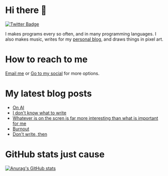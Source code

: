 # Hi there 👋

<!--
**HoangTuan110/HoangTuan110** is a ✨ _special_ ✨ repository because its `README.md` (this file) appears on your GitHub profile.

Here are some ideas to get you started:

- 🔭 I’m currently working on ...
- 🌱 I’m currently learning ...
- 👯 I’m looking to collaborate on ...
- 🤔 I’m looking for help with ...
- 💬 Ask me about ...
- 📫 How to reach me: ...
- 😄 Pronouns: ...
- ⚡ Fun fact: ...
-->

[![Twitter Badge](https://img.shields.io/badge/Twitter-Profile-informational?style=flat&logo=twitter&logoColor=white&color=1CA2F1)](https://twitter.com/DangHoangTuan20)

I makes programs every so often, and in many programming languages. I also makes music, writes for my [personal blog](https://tsk.bearblog.dev), and draws things in pixel art.

# How to reach to me

[Email me](mailto:mail@dht.anonaddy.me) or [Go to my social](https://tsk.bearblog.dev/social-media/) for more options.

# My latest blog posts
<!-- BLOG-POST-LIST:START -->
- [On AI](https://tsk.bearblog.dev/on-ai/)
- [I don&#39;t know what to write](https://tsk.bearblog.dev/i-dont-know-what-to-write/)
- [Whatever is on the scren is far more interesting than what is important for me](https://tsk.bearblog.dev/whatever-is-on-the-scren-is-far-more-interesting-than-what-is-important-for-me/)
- [Burnout](https://tsk.bearblog.dev/burnout/)
- [Don&#39;t write, then](https://tsk.bearblog.dev/dont-write-then/)
<!-- BLOG-POST-LIST:END -->

# GitHub stats just cause

[![Anurag's GitHub stats](https://github-readme-stats.vercel.app/api?username=HoangTuan110)](https://github.com/anuraghazra/github-readme-stats)
